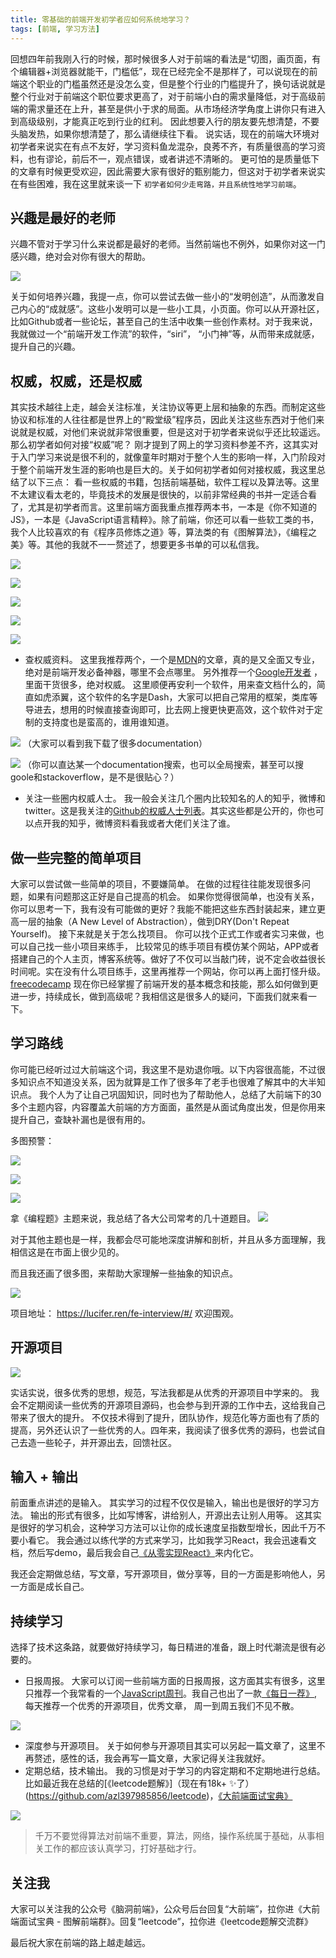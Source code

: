 ```yaml
---
title: 零基础的前端开发初学者应如何系统地学习？
tags: [前端, 学习方法]
---
```

回想四年前我刚入行的时候，那时候很多人对于前端的看法是“切图，画页面，有个编辑器+浏览器就能干，门槛低”，现在已经完全不是那样了，可以说现在的前端这个职业的门槛虽然还是没怎么变，但是整个行业的门槛提升了，换句话说就是整个行业对于前端这个职位要求更高了，对于前端小白的需求量降低，对于高级前端的需求量还在上升，甚至是供小于求的局面。从市场经济学角度上讲你只有进入到高级级别，才能真正吃到行业的红利。  因此想要入行的朋友要先想清楚，不要头脑发热，如果你想清楚了，那么请继续往下看。
说实话，现在的前端大环境对初学者来说实在有点不友好，学习资料鱼龙混杂，良莠不齐，有质量很高的学习资料，也有谬论，前后不一，观点错误，或者讲述不清晰的。 更可怕的是质量低下的文章有时候更受欢迎，因此需要大家有很好的甄别能力，但这对于初学者来说实在有些困难，我在这里就来谈一下 `初学者如何少走弯路，并且系统性地学习前端`。

<!-- more -->

## 兴趣是最好的老师
兴趣不管对于学习什么来说都是最好的老师。当然前端也不例外，如果你对这一门感兴趣，绝对会对你有很大的帮助。


![](https://lucifer-1259702774.cos.ap-shanghai.myqcloud.com/2019-09-19-075824.png)

关于如何培养兴趣，我提一点，你可以尝试去做一些小的“发明创造”，从而激发自己内心的“成就感”。这些小发明可以是一些小工具，小页面。你可以从开源社区，比如Github或者一些论坛，甚至自己的生活中收集一些创作素材。对于我来说，我就做过一个“前端开发工作流”的软件，“siri”， “小门神”等，从而带来成就感，提升自己的兴趣。

## 权威，权威，还是权威

其实技术越往上走，越会关注标准，关注协议等更上层和抽象的东西。而制定这些协议和标准的人往往都是世界上的“殿堂级”程序员，因此关注这些东西对于他们来说就是权威，对他们来说就非常很重要，但是这对于初学者来说似乎还比较遥远。那么初学者如何对接“权威”呢？
刚才提到了网上的学习资料参差不齐，这其实对于入门学习来说是很不利的，就像童年时期对于整个人生的影响一样，入门阶段对于整个前端开发生涯的影响也是巨大的。关于如何初学者如何对接权威，我这里总结了以下三点：
看一些权威的书籍，包括前端基础，软件工程以及算法等。这里不太建议看太老的，毕竟技术的发展是很快的，以前非常经典的书并一定适合看了，尤其是初学者而言。这里前端方面我重点推荐两本书，一本是《你不知道的JS》，一本是《JavaScript语言精粹》。除了前端，你还可以看一些软工类的书，我个人比较喜欢的有《程序员修炼之道》等，算法类的有《图解算法》，《编程之美》等。其他的我就不一一赘述了，想要更多书单的可以私信我。


![](https://lucifer-1259702774.cos.ap-shanghai.myqcloud.com/2019-09-19-075825.png)


![](https://lucifer-1259702774.cos.ap-shanghai.myqcloud.com/2019-09-19-075828.png)


![](https://lucifer-1259702774.cos.ap-shanghai.myqcloud.com/2019-09-19-075830.png)


![](https://lucifer-1259702774.cos.ap-shanghai.myqcloud.com/2019-09-19-075833.png)


![](https://lucifer-1259702774.cos.ap-shanghai.myqcloud.com/2019-09-19-075836.png)

- 查权威资料。 这里我推荐两个，一个是[MDN](https://developer.mozilla.org/zh-CN/)的文章，真的是又全面又专业，绝对是前端开发必备神器，哪里不会点哪里。 另外推荐一个[Google开发者](https://developers.google.com/web/fundamentals/) ， 里面干货很多，绝对权威。
这里顺便再安利一个软件，用来查文档什么的，简直如虎添翼，这个软件的名字是Dash，大家可以把自己常用的框架，类库等导进去，想用的时候直接查询即可，比去网上搜更快更高效，这个软件对于定制的支持度也是蛮高的，谁用谁知道。


![](https://lucifer-1259702774.cos.ap-shanghai.myqcloud.com/2019-09-19-075837.png)
（大家可以看到我下载了很多documentation）


![](https://lucifer-1259702774.cos.ap-shanghai.myqcloud.com/2019-09-19-75838.png)
（你可以直达某一个documentation搜索，也可以全局搜索，甚至可以搜goole和stackoverflow，是不是很贴心？）

- 关注一些圈内权威人士。 我一般会关注几个圈内比较知名的人的知乎，微博和twitter。这是我关注的[Github的权威人士列表](https://github.com/azl397985856?tab=following)。其实这些都是公开的，你也可以点开我的知乎，微博资料看我或者大佬们关注了谁。

## 做一些完整的简单项目

大家可以尝试做一些简单的项目，不要嫌简单。 在做的过程往往能发现很多问题，如果有问题那这正好是自己提高的机会。 如果你觉得很简单，也没有关系，你可以思考一下，我有没有可能做的更好？我能不能把这些东西封装起来，建立更高一层的抽象（A New Level of Abstraction），做到DRY(Don't Repeat Yourself)。
接下来就是关于怎么找项目。 你可以找个正式工作或者实习来做，也可以自己找一些小项目来练手， 比较常见的练手项目有模仿某个网站，APP或者搭建自己的个人主页，博客系统等。做好了不仅可以当敲门砖，说不定会收益很长时间呢。实在没有什么项目练手，这里再推荐一个网站，你可以再上面打怪升级。[freecodecamp](https://user-gold-cdn.xitu.io/2019/9/15/16d34514876b8c4d)
现在你已经掌握了前端开发的基本概念和技能，那么如何做到更进一步，持续成长，做到高级呢？我相信这是很多人的疑问，下面我们就来看一下。

## 学习路线

你可能已经听过过大前端这个词，我这里不是劝退你哦。以下内容很高能，不过很多知识点不知道没关系，因为就算是工作了很多年了老手也很难了解其中的大半知识点。
我个人为了让自己巩固知识，同时也为了帮助他人，总结了大前端下的30多个主题内容，内容覆盖大前端的方方面面，虽然是从面试角度出发，但是你用来提升自己，查缺补漏也是很有用的。

多图预警：


![](https://lucifer-1259702774.cos.ap-shanghai.myqcloud.com/2019-09-19-075842.png)


![](https://lucifer-1259702774.cos.ap-shanghai.myqcloud.com/2019-09-19-075843.png)


![](https://lucifer-1259702774.cos.ap-shanghai.myqcloud.com/2019-09-19-075844.png)

拿《编程题》主题来说，我总结了各大公司常考的几十道题目。
![](https://lucifer-1259702774.cos.ap-shanghai.myqcloud.com/2019-09-19-075847.png)

对于其他主题也是一样，我都会尽可能地深度讲解和剖析，并且从多方面理解，我相信这是在市面上很少见的。

而且我还画了很多图，来帮助大家理解一些抽象的知识点。


![](https://lucifer-1259702774.cos.ap-shanghai.myqcloud.com/2019-09-19-075850.png)

项目地址： https://lucifer.ren/fe-interview/#/   欢迎围观。

## 开源项目


![](https://lucifer-1259702774.cos.ap-shanghai.myqcloud.com/2019-09-19-075854.png)

实话实说，很多优秀的思想，规范，写法我都是从优秀的开源项目中学来的。 我会不定期阅读一些优秀的开源项目源码，也会参与到开源的工作中去，这给我自己带来了很大的提升。 不仅技术得到了提升，团队协作，规范化等方面也有了质的提高，另外还认识了一些优秀的人。四年来，我阅读了很多优秀的源码，也尝试自己去造一些轮子，并开源出去，回馈社区。


## 输入 + 输出

前面重点讲述的是输入。 其实学习的过程不仅仅是输入，输出也是很好的学习方法。 输出的形式有很多，比如写博客，讲给别人，开源出去让别人用等。 这其实是很好的学习机会，这种学习方法可以让你的成长速度呈指数型增长，因此千万不要小看它。 我会通过以练代学的方式来学习，比如我学习React，我会迅速看文档，然后写demo，最后我会自己[《从零实现React》](https://github.com/azl397985856/mono-react)来内化它。

我还会定期做总结，写文章，写开源项目，做分享等，目的一方面是影响他人，另一方面是成长自己。

## 持续学习
选择了技术这条路，就要做好持续学习，每日精进的准备，跟上时代潮流是很有必要的。

- 日报周报。 大家可以订阅一些前端方面的日报周报，这方面其实有很多，这里只推荐一个我常看的一个[JavaScript周刊](https://javascriptweekly.com)。我自己也出了一款[《每日一荐》](https://github.com/azl397985856/daily-featured), 每天推荐一个优秀的开源项目，优秀文章， 周一到周五我们不见不散。

![](https://lucifer-1259702774.cos.ap-shanghai.myqcloud.com/2019-09-19-075855.png)
- 深度参与开源项目。 关于如何参与开源项目其实可以另起一篇文章了，这里不再赘述，感性的话，我会再写一篇文章，大家记得关注我就好。
- 定期总结，技术输出。 我的习惯是对于学习的内容定期和不定期地进行总结。 比如最近我在总结的[《leetcode题解》]（现在有18k+ ✨了）(https://github.com/azl397985856/leetcode)，[《大前端面试宝典》](https://github.com/azl397985856/fe-interview)

![](https://lucifer-1259702774.cos.ap-shanghai.myqcloud.com/2019-09-19-075856.png)


> 千万不要觉得算法对前端不重要，算法，网络，操作系统属于基础，从事相关工作的都应该认真学习，打好基础才行。

## 关注我

大家可以关注我的公众号《脑洞前端》，公众号后台回复“大前端”，拉你进《大前端面试宝典 - 图解前端群》。回复“leetcode”，拉你进《leetcode题解交流群》



最后祝大家在前端的路上越走越远。